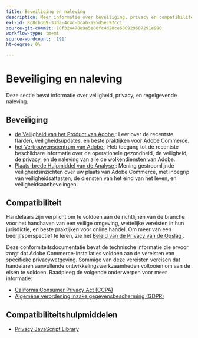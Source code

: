 ```yaml
---
title: Beveiliging en naleving
description: Meer informatie over beveiliging, privacy en compatibiliteitsbronnen voor uw Adobe Commerce-project. Ontdek hoe u veilige omgevingen kunt onderhouden en aan de wettelijke vereisten kunt voldoen.
exl-id: 8c8cb369-33da-4c4c-bcab-a95d5ec97cc1
source-git-commit: 10f324478e9a5e80fc4d28ce680929687291e990
workflow-type: tm+mt
source-wordcount: '191'
ht-degree: 0%

---
```


# Beveiliging en naleving

Deze sectie bevat informatie over veiligheid, privacy, en regelgevende naleving.

## Beveiliging

- [ de Veiligheid van het Product van Adobe ](https://helpx.adobe.com/security.html): Leer over de recentste flarden, veiligheidsupdates, en beste praktijken voor Adobe Commerce.
- [ het Vertrouwenscentrum van Adobe ](https://www.adobe.com/trust.html): Heb toegang tot de recentste beschikbare informatie over de operationele gezondheid, de veiligheid, de privacy, en de naleving van alle de wolkendiensten van Adobe.
- [ Plaats-brede Hulpmiddel van de Analyse ](../tools/site-wide-analysis-tool/dashboard.md): Mening gestroomlijnde veiligheidsinzichten over uw plaats van Adobe Commerce, met inbegrip van veiligheidsaftasten, de diensten van het eind van het leven, en veiligheidsaanbevelingen.

## Compatibiliteit

Handelaars zijn verplicht om te voldoen aan de richtlijnen van de branche voor het handhaven van een veilige omgeving, wettelijke vereisten in hun jurisdictie, en beste praktijken voor online handel. Om meer van een bedrijfsperspectief te leren, zie het [ Beleid van de Privacy van de Opslag ](https://experienceleague.adobe.com/docs/commerce-admin/start/compliance/privacy/privacy-policy.html).

Deze conformiteitsdocumentatie bevat de technische informatie die ervoor zorgt dat Adobe Commerce-installaties voldoen aan de vereisten van specifieke privacywetgeving. Sommige van deze vereisten vereisen dat handelaren aanvullende ontwikkelingswerkzaamheden voltooien om aan de eisen te voldoen. Raadpleeg de volgende onderwerpen voor meer informatie:

- [California Consumer Privacy Act (CCPA)](privacy/ccpa.md)
- [Algemene verordening inzake gegevensbescherming (GDPR)](privacy/gdpr.md)

## Compatibiliteitshulpmiddelen

- [Privacy JavaScript Library](privacy/javascript-library.md)

